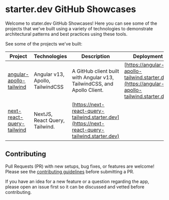 # starter.dev GitHub Showcases

Welcome to stater.dev GitHub Showcases! Here you can see some of the projects that we've built using a variety of technologies to demonstrate architectural patterns and best practices using these tools.

See some of the projects we've built:

| Project                                             | Technologies                     | Description                                                             | Deployment                                                                                 |
| --------------------------------------------------- | -------------------------------- | ----------------------------------------------------------------------- | ------------------------------------------------------------------------------------------ |
| [angular-apollo-tailwind](/angular-apollo-tailwind) | Angular v13, Apollo, TailwindCSS | A GitHub client built with Angular v13, TailwindCSS, and Apollo Client. | [https://angular-apollo-tailwind.starter.dev](https://angular-apollo-tailwind.starter.dev) |
| [next-react-query-tailwind](/next-react-query-tailwind) | NextJS, React Query, Tailwind. | [https://next-react-query-tailwind.starter.dev](https://next-react-query-tailwind.starter.dev) |

## Contributing

Pull Requests (PR) with new setups, bug fixes, or features are welcome! Please see the [contributing guidelines](./CONTRIBUTING.md) before submitting a PR.

If you have an idea for a new feature or a question regarding the app, please open an issue first so it can be discussed and vetted before contributing.

